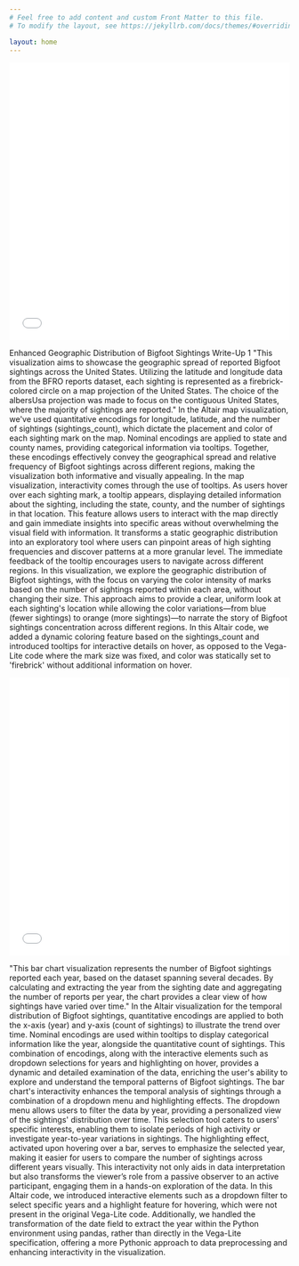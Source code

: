 ```yaml
---
# Feel free to add content and custom Front Matter to this file.
# To modify the layout, see https://jekyllrb.com/docs/themes/#overriding-theme-defaults

layout: home
---
```


<iframe src="visualization1.html" width="100%" height="500" frameborder="0"></iframe>

Enhanced Geographic Distribution of Bigfoot Sightings
Write-Up 1
"This visualization aims to showcase the geographic spread of reported Bigfoot sightings across the United States. Utilizing the latitude and longitude data from the BFRO reports dataset, each sighting is represented as a firebrick-colored circle on a map projection of the United States. The choice of the albersUsa projection was made to focus on the contiguous United States, where the majority of sightings are reported." In the Altair map visualization, we've used quantitative encodings for longitude, latitude, and the number of sightings (sightings_count), which dictate the placement and color of each sighting mark on the map. Nominal encodings are applied to state and county names, providing categorical information via tooltips. Together, these encodings effectively convey the geographical spread and relative frequency of Bigfoot sightings across different regions, making the visualization both informative and visually appealing.
In the map visualization, interactivity comes through the use of tooltips. As users hover over each sighting mark, a tooltip appears, displaying detailed information about the sighting, including the state, county, and the number of sightings in that location. This feature allows users to interact with the map directly and gain immediate insights into specific areas without overwhelming the visual field with information. It transforms a static geographic distribution into an exploratory tool where users can pinpoint areas of high sighting frequencies and discover patterns at a more granular level. The immediate feedback of the tooltip encourages users to navigate across different regions. In this visualization, we explore the geographic distribution of Bigfoot sightings, with the focus on varying the color intensity of marks based on the number of sightings reported within each area, without changing their size. This approach aims to provide a clear, uniform look at each sighting's location while allowing the color variations—from blue (fewer sightings) to orange (more sightings)—to narrate the story of Bigfoot sightings concentration across different regions.
In this Altair code, we added a dynamic coloring feature based on the sightings_count and introduced tooltips for interactive details on hover, as opposed to the Vega-Lite code where the mark size was fixed, and color was statically set to 'firebrick' without additional information on hover.

<iframe src="visualization2.html" width="100%" height="500" frameborder="0"></iframe>

"This bar chart visualization represents the number of Bigfoot sightings reported each year, based on the dataset spanning several decades. By calculating and extracting the year from the sighting date and aggregating the number of reports per year, the chart provides a clear view of how sightings have varied over time." In the Altair visualization for the temporal distribution of Bigfoot sightings, quantitative encodings are applied to both the x-axis (year) and y-axis (count of sightings) to illustrate the trend over time. Nominal encodings are used within tooltips to display categorical information like the year, alongside the quantitative count of sightings. This combination of encodings, along with the interactive elements such as dropdown selections for years and highlighting on hover, provides a dynamic and detailed examination of the data, enriching the user's ability to explore and understand the temporal patterns of Bigfoot sightings.
The bar chart's interactivity enhances the temporal analysis of sightings through a combination of a dropdown menu and highlighting effects. The dropdown menu allows users to filter the data by year, providing a personalized view of the sightings' distribution over time. This selection tool caters to users' specific interests, enabling them to isolate periods of high activity or investigate year-to-year variations in sightings. The highlighting effect, activated upon hovering over a bar, serves to emphasize the selected year, making it easier for users to compare the number of sightings across different years visually. This interactivity not only aids in data interpretation but also transforms the viewer’s role from a passive observer to an active participant, engaging them in a hands-on exploration of the data.
In this Altair code, we introduced interactive elements such as a dropdown filter to select specific years and a highlight feature for hovering, which were not present in the original Vega-Lite code. Additionally, we handled the transformation of the date field to extract the year within the Python environment using pandas, rather than directly in the Vega-Lite specification, offering a more Pythonic approach to data preprocessing and enhancing interactivity in the visualization.